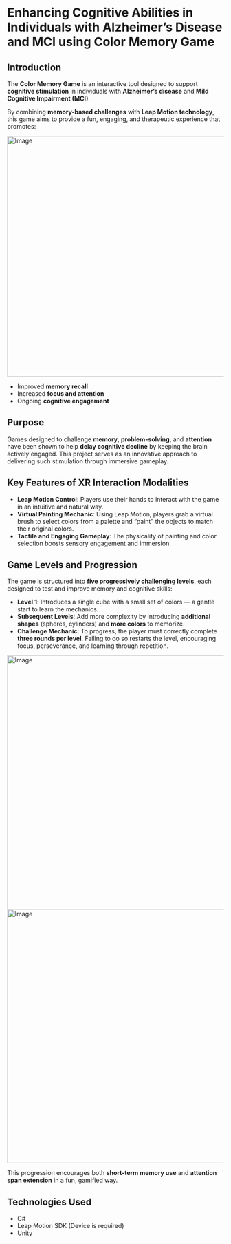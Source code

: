 # Enhancing Cognitive Abilities in Individuals with Alzheimer’s Disease and MCI using Color Memory Game

## Introduction

The **Color Memory Game** is an interactive tool designed to support **cognitive stimulation** in individuals with **Alzheimer’s disease** and **Mild Cognitive Impairment (MCI)**.

By combining **memory-based challenges** with **Leap Motion technology**, this game aims to provide a fun, engaging, and therapeutic experience that promotes:

<img width="559" alt="Image" src="https://github.com/user-attachments/assets/0fc6feab-a911-4947-9a7f-ec292f5cb16b" />

- Improved **memory recall**
- Increased **focus and attention**
- Ongoing **cognitive engagement**

  

##  Purpose

Games designed to challenge **memory**, **problem-solving**, and **attention** have been shown to help **delay cognitive decline** by keeping the brain actively engaged. This project serves as an innovative approach to delivering such stimulation through immersive gameplay.

##  Key Features of XR Interaction Modalities

-  **Leap Motion Control**: Players use their hands to interact with the game in an intuitive and natural way.
-  **Virtual Painting Mechanic**: Using Leap Motion, players grab a virtual brush to select colors from a palette and “paint” the objects to match their original colors.
-  **Tactile and Engaging Gameplay**: The physicality of painting and color selection boosts sensory engagement and immersion.

##  Game Levels and Progression

The game is structured into **five progressively challenging levels**, each designed to test and improve memory and cognitive skills:

- **Level 1**: Introduces a single cube with a small set of colors — a gentle start to learn the mechanics.
- **Subsequent Levels**: Add more complexity by introducing **additional shapes** (spheres, cylinders) and **more colors** to memorize.
- **Challenge Mechanic**: To progress, the player must correctly complete **three rounds per level**. Failing to do so restarts the level, encouraging focus, perseverance, and learning through repetition.
  
<img width="590" alt="Image" src="https://github.com/user-attachments/assets/a8abadad-1933-42be-8692-9b779cc77f28" />
<img width="590" alt="Image" src="https://github.com/user-attachments/assets/c45044d4-04a0-4b5f-bb11-e280e68b183d" />

This progression encourages both **short-term memory use** and **attention span extension** in a fun, gamified way.

##  Technologies Used

- C#
- Leap Motion SDK (Device is required)
- Unity

